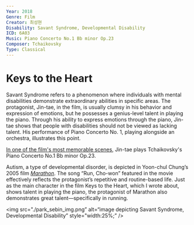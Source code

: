 ```yaml
---
Year: 2018
Genre: Film
Creator: 최성현
Disability: Savant Syndrome, Developmental Disability
ICD: 6A03
Music: Piano Concerto No.1 Bb minor Op.23
Composer: Tchaikovsky
Type: Classical
---
```


# Keys to the Heart

Savant Syndrome refers to a phenomenon where individuals with mental disabilities demonstrate extraordinary abilities in specific areas. The protagonist, Jin-tae, in the film, is usually clumsy in his behavior and expression of emotions, but he possesses a genius-level talent in playing the piano. Through his ability to express emotions through the piano, Jin-tae shows that people with disabilities should not be viewed as lacking talent. His performance of Piano Concerto No. 1, playing alongside an orchestra, illustrates this point.

[In one of the film's most memorable scenes](https://youtu.be/fLt6uvYrxRk?si=J60Kcz7gmK--xaYv), Jin-tae plays Tchaikovsky's Piano Concerto No.1 Bb minor Op.23.

Autism, a type of developmental disorder, is depicted in Yoon-chul Chung’s 2005 film [*Marathon*](kim_taehyeong.md). The song “Run, Cho-won” featured in the movie effectively reflects the protagonist’s repetitive and routine-based life. Just as the main character in the film Keys to the Heart, which I wrote about, shows talent in playing the piano, the protagonist of Marathon also demonstrates great talent—specifically in running.

<img src="./park_sebin_img.png” alt=“image depicting Savant Syndrome, Developmental Disability” style="width:25%;” />
